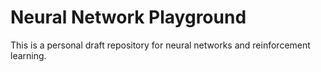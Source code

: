 # Neural Network Playground

This is a personal draft repository for neural networks and reinforcement learning.